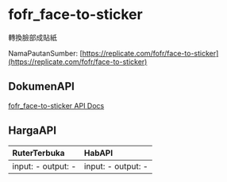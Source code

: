 # fofr_face-to-sticker

轉換臉部成貼紙

NamaPautanSumber: [https://replicate.com/fofr/face-to-sticker](https://replicate.com/fofr/face-to-sticker)

## DokumenAPI

[fofr_face-to-sticker API Docs](../apis/kl/fofr_face-to-sticker.md)

## HargaAPI

| RuterTerbuka | HabAPI |
|:---|:---|
| input: - output: - | input: - output: - |
